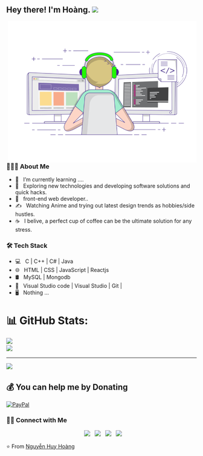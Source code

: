 <h2> Hey there! I'm Hoàng. <img src="https://github.com/souvikguria98/souvikguria98/blob/master/Hi.gif" width="25"></h2>
<img align="right" alt="GIF" src="https://raw.githubusercontent.com/devSouvik/devSouvik/master/gif3.gif" width="500"/>

<h3> 👨🏻‍💻 About Me </h3>

- 🔭 &nbsp; I’m currently learning ....
- 🤔 &nbsp; Exploring new technologies and developing software solutions and quick hacks.
- 💼 &nbsp; front-end web developer..
- ✍️ &nbsp; Watching Anime and trying out latest design trends as hobbies/side hustles.
- ☕ &nbsp; I belive, a perfect cup of coffee can be the ultimate solution for any stress. 

<h3>🛠 Tech Stack</h3>

- 💻 &nbsp; C | C++ | C# | Java 
- 🌐 &nbsp; HTML | CSS | JavaScript | Reactjs 
- 🛢 &nbsp;  MySQL | Mongodb 
- 🔧 &nbsp; Visual Studio code | Visual Studio | Git |  
- 🖥 &nbsp;  Nothing ...


# 📊 GitHub Stats:
![](https://github-readme-stats.vercel.app/api?username=zhoang-2&theme=dark&hide_border=false&include_all_commits=false&count_private=false)     
![](https://github-readme-stats.vercel.app/api/top-langs/?username=zhoang-2&theme=dark&hide_border=false&include_all_commits=false&count_private=false&layout=compact)

---
[![](https://visitcount.itsvg.in/api?id=zhoang-2&icon=0&color=0)](https://visitcount.itsvg.in)

  ## 💰 You can help me by Donating
  [![PayPal](https://img.shields.io/badge/PayPal-00457C?style=for-the-badge&logo=paypal&logoColor=white)](https://paypal.me/huyhoangzzzzb@gmail.com) 

  
<!-- Proudly created with GPRM ( https://gprm.itsvg.in ) -->

<h3> 🤝🏻 Connect with Me </h3>

<p align="center">
&nbsp; <a href="https://www.tiktok.com/@memenun1" target="_blank" rel="noopener noreferrer"><img src="https://img.icons8.com/plasticine/100/000000/tiktok.png" width="50" /></a>  
&nbsp; <a href="https://www.facebook.com/hoang.it.2" target="_blank" rel="noopener noreferrer"><img src="https://img.icons8.com/plasticine/100/000000/facebook.png" width="50" /></a>  
&nbsp; <a href="https://www.linkedin.com/in/nguy%E1%BB%85n-huy-ho%C3%A0ng-7753a9225/" target="_blank" rel="noopener noreferrer"><img src="https://img.icons8.com/plasticine/100/000000/linkedin.png" width="50" /></a>
&nbsp; <a href="huyhoangzzzzb@gmail.comm" target="_blank" rel="noopener noreferrer"><img src="https://img.icons8.com/plasticine/100/000000/gmail.png"  width="50" /></a>
</p>

⭐️ From [Nguyễn Huy Hoàng](https://github.com/zhoang-2)
